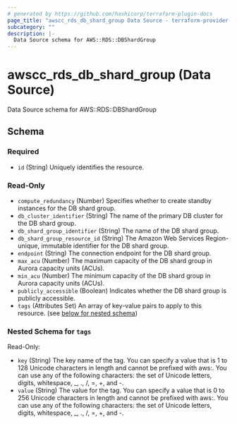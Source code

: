 ```yaml
---
# generated by https://github.com/hashicorp/terraform-plugin-docs
page_title: "awscc_rds_db_shard_group Data Source - terraform-provider-awscc"
subcategory: ""
description: |-
  Data Source schema for AWS::RDS::DBShardGroup
---
```


# awscc_rds_db_shard_group (Data Source)

Data Source schema for AWS::RDS::DBShardGroup



<!-- schema generated by tfplugindocs -->
## Schema

### Required

- `id` (String) Uniquely identifies the resource.

### Read-Only

- `compute_redundancy` (Number) Specifies whether to create standby instances for the DB shard group.
- `db_cluster_identifier` (String) The name of the primary DB cluster for the DB shard group.
- `db_shard_group_identifier` (String) The name of the DB shard group.
- `db_shard_group_resource_id` (String) The Amazon Web Services Region-unique, immutable identifier for the DB shard group.
- `endpoint` (String) The connection endpoint for the DB shard group.
- `max_acu` (Number) The maximum capacity of the DB shard group in Aurora capacity units (ACUs).
- `min_acu` (Number) The minimum capacity of the DB shard group in Aurora capacity units (ACUs).
- `publicly_accessible` (Boolean) Indicates whether the DB shard group is publicly accessible.
- `tags` (Attributes Set) An array of key-value pairs to apply to this resource. (see [below for nested schema](#nestedatt--tags))

<a id="nestedatt--tags"></a>
### Nested Schema for `tags`

Read-Only:

- `key` (String) The key name of the tag. You can specify a value that is 1 to 128 Unicode characters in length and cannot be prefixed with aws:. You can use any of the following characters: the set of Unicode letters, digits, whitespace, _, ., /, =, +, and -.
- `value` (String) The value for the tag. You can specify a value that is 0 to 256 Unicode characters in length and cannot be prefixed with aws:. You can use any of the following characters: the set of Unicode letters, digits, whitespace, _, ., /, =, +, and -.
